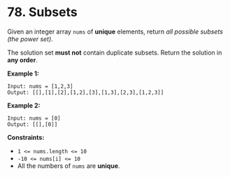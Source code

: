 # 78. Subsets



Given an integer array `nums` of **unique** elements, return _all possible subsets (the power set)_.

The solution set **must not** contain duplicate subsets. Return the solution in **any order**.

&#x20;

**Example 1:**

```
Input: nums = [1,2,3]
Output: [[],[1],[2],[1,2],[3],[1,3],[2,3],[1,2,3]]
```

**Example 2:**

```
Input: nums = [0]
Output: [[],[0]]
```

&#x20;

**Constraints:**

* `1 <= nums.length <= 10`
* `-10 <= nums[i] <= 10`
* All the numbers of `nums` are **unique**.
